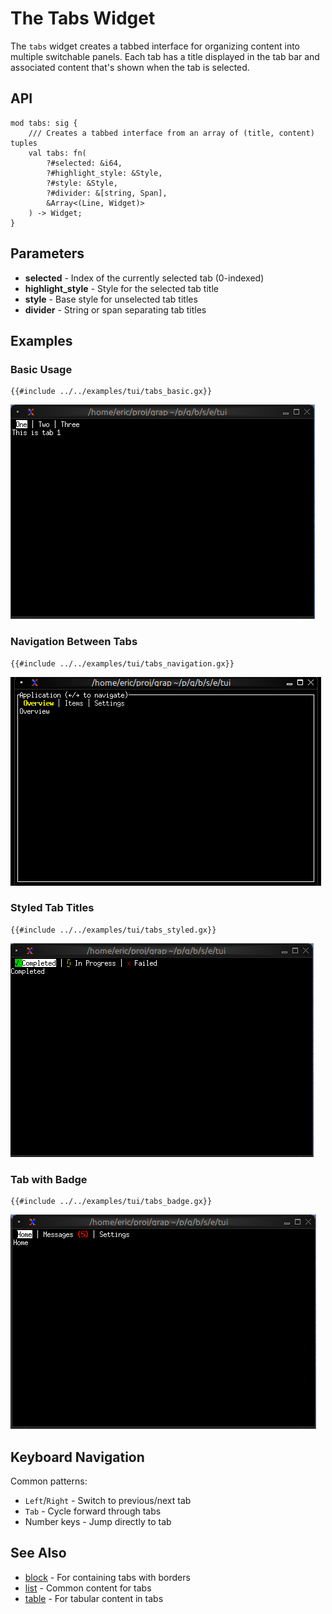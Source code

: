 # The Tabs Widget

The `tabs` widget creates a tabbed interface for organizing content into multiple switchable panels. Each tab has a title displayed in the tab bar and associated content that's shown when the tab is selected.

## API

```
mod tabs: sig {
    /// Creates a tabbed interface from an array of (title, content) tuples
    val tabs: fn(
        ?#selected: &i64,
        ?#highlight_style: &Style,
        ?#style: &Style,
        ?#divider: &[string, Span],
        &Array<(Line, Widget)>
    ) -> Widget;
}
```

## Parameters

- **selected** - Index of the currently selected tab (0-indexed)
- **highlight_style** - Style for the selected tab title
- **style** - Base style for unselected tab titles
- **divider** - String or span separating tab titles

## Examples

### Basic Usage

```graphix
{{#include ../../examples/tui/tabs_basic.gx}}
```

![Basic Tabs](./media/tabs_basic.png)

### Navigation Between Tabs

```graphix
{{#include ../../examples/tui/tabs_navigation.gx}}
```

![Tabs With Navigation](./media/tabs_navigation.gif)

### Styled Tab Titles

```graphix
{{#include ../../examples/tui/tabs_styled.gx}}
```

![Styled Tabs](./media/tabs_styled.png)

### Tab with Badge

```graphix
{{#include ../../examples/tui/tabs_badge.gx}}
```

![Tabs With Badges](./media/tabs_badge.png)

## Keyboard Navigation

Common patterns:
- `Left`/`Right` - Switch to previous/next tab
- `Tab` - Cycle forward through tabs
- Number keys - Jump directly to tab

## See Also

- [block](block.md) - For containing tabs with borders
- [list](list.md) - Common content for tabs
- [table](table.md) - For tabular content in tabs
